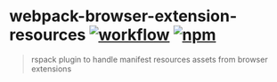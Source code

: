 [action-image]: https://github.com/cezaraugusto/webpack-browser-extension-resources/workflows/CI/badge.svg
[action-url]: https://github.com/cezaraugusto/webpack-browser-extension-resources/actions?query=workflow%3ACI
[npm-image]: https://img.shields.io/npm/v/webpack-browser-extension-resources.svg
[npm-url]: https://npmjs.org/package/webpack-browser-extension-resources

# webpack-browser-extension-resources [![workflow][action-image]][action-url] [![npm][npm-image]][npm-url]

> rspack plugin to handle manifest resources assets from browser extensions
